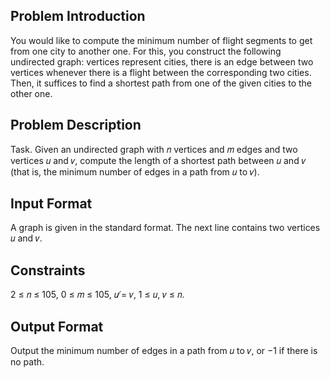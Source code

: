 ## Problem Introduction
You would like to compute the minimum number of flight segments to get from one city to another one. For
this, you construct the following undirected graph: vertices represent cities, there is an edge between two
vertices whenever there is a flight between the corresponding two cities. Then, it suffices to find a shortest
path from one of the given cities to the other one.
## Problem Description
Task. Given an undirected graph with 𝑛 vertices and 𝑚 edges and two vertices 𝑢 and 𝑣, compute the length
of a shortest path between 𝑢 and 𝑣 (that is, the minimum number of edges in a path from 𝑢 to 𝑣).
## Input Format
A graph is given in the standard format. The next line contains two vertices 𝑢 and 𝑣.
## Constraints
2 ≤ 𝑛 ≤ 105, 0 ≤ 𝑚 ≤ 105, 𝑢 ̸= 𝑣, 1 ≤ 𝑢, 𝑣 ≤ 𝑛.
## Output Format 
Output the minimum number of edges in a path from 𝑢 to 𝑣, or −1 if there is no path.

